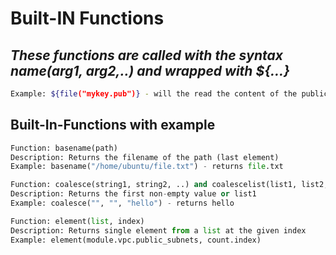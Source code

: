 # Built-IN Functions
## _These functions are called with the syntax name(arg1, arg2,..) and wrapped with ${...}_

```sh
Example: ${file("mykey.pub")} - will the read the content of the public key file
```

## Built-In-Functions with example
```python
Function: basename(path)
Description: Returns the filename of the path (last element)
Example: basename("/home/ubuntu/file.txt") - returns file.txt
```
```python
Function: coalesce(string1, string2, ..) and coalescelist(list1, list2,..)
Description: Returns the first non-empty value or list1
Example: coalesce("", "", "hello") - returns hello
```
```python
Function: element(list, index)
Description: Returns single element from a list at the given index
Example: element(module.vpc.public_subnets, count.index)
```
